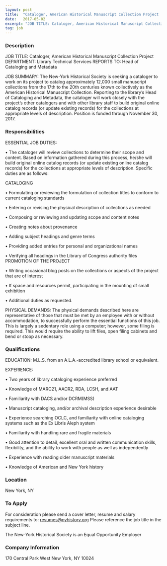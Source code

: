 ```yaml
---
layout: post
title:  "Cataloger, American Historical Manuscript Collection Project    - The New-York Historical Society"
date:   2017-05-02
excerpt: "JOB TITLE: Cataloger, American Historical Manuscript Collection Project DEPARTMENT: Library Technical Services REPORTS TO: Head of Cataloging and Metadata JOB SUMMARY: The New-York Historical Society is seeking a cataloger to work on its project to catalog approximately 12,000 small manuscript collections from the 17th to the 20th centuries known collectively..."
tag: job
---
```


### Description   

JOB TITLE: 	Cataloger, American Historical Manuscript Collection Project   
DEPARTMENT: 		Library Technical Services
REPORTS TO:		 Head of Cataloging and Metadata

JOB SUMMARY: The New-York Historical Society is seeking a cataloger to work on its project to catalog approximately 12,000 small manuscript collections from the 17th to the 20th centuries known collectively as the American Historical Manuscript Collection. Reporting to the library’s Head of Cataloging and Metadata, the cataloger will work closely with the project’s other catalogers and with other library staff to build original online catalog records (or update existing records) for the collections at appropriate levels of description.
Position is funded through November 30, 2017.



### Responsibilities   

ESSENTIAL JOB DUTIES:

• 	The cataloger will review collections to determine their scope and content. Based on information gathered during this process, he/she will build original online catalog records (or update existing online catalog records) for the collections at appropriate levels of description. Specific duties are as follows:

CATALOGING


• 	Formulating or reviewing the formulation of collection titles to conform to current cataloging standards

• 	Entering or revising the physical description of collections as needed 

• 	Composing or reviewing and updating scope and content notes 

• 	Creating notes about provenance

• 	Adding subject headings and genre terms

• 	Providing added entries for personal and organizational names 

• 	Verifying all headings in the Library of Congress authority files
PROMOTION OF THE PROJECT

• 	Writing occasional blog posts on the collections or aspects of the project that are of interest 

• 	If space and resources permit, participating in the mounting of small exhibition

• 	Additional duties as requested.

PHYSICAL DEMANDS:  The physical demands described here are representative of those that must be met by an employee with or without accommodation, to successfully perform the essential functions of this job.  
This is largely a sedentary role using a computer; however, some filing is required.  This would require the ability to lift files, open filing cabinets and bend or stoop as necessary.



### Qualifications   

EDUCATION:		M.L.S. from an A.L.A.-accredited library school or equivalent.

EXPERIENCE: 

• 	Two years of library cataloging experience preferred

• 	Knowledge of MARC21, AACR2, RDA, LCSH, and AAT

• 	Familiarity with DACS and/or DCRM(MSS)

• 	Manuscript cataloging, and/or archival description experience desirable

• 	Experience searching OCLC, and familiarity with online cataloging systems such as the Ex Libris Aleph system

• 	Familiarity with handling rare and fragile materials

• 	Good attention to detail, excellent oral and written communication skills, flexibility, and the ability to work with people as well as independently

• 	Experience with reading older manuscript materials

• 	Knowledge of American and New York history





### Location   

New York, NY 




### To Apply   

For consideration please send a cover letter, resume and salary requirements to: resumes@nyhistory.org    Please reference the job title in the subject line.  

The New-York Historical Society is an Equal Opportunity Employer



### Company Information   

170 Central Park West New York, NY 10024



